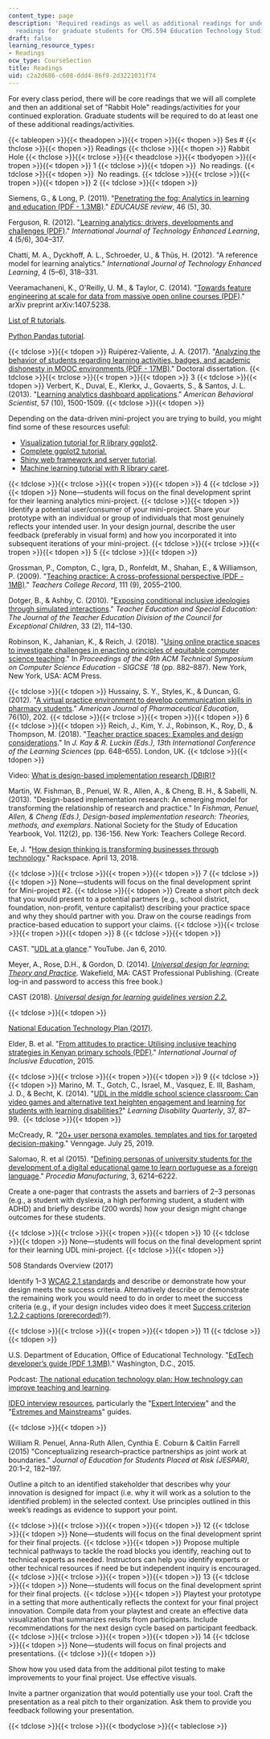 ```yaml
---
content_type: page
description: 'Required readings as well as additional readings for undergraduates/required
  readings for graduate students for CMS.594 Education Technology Studio. '
draft: false
learning_resource_types:
- Readings
ocw_type: CourseSection
title: Readings
uid: c2a2d686-c608-ddd4-86f9-2d3221031f74
---
```

For every class period, there will be core readings that we will all complete and then an additional set of "Rabbit Hole" readings/activities for your continued exploration. Graduate students will be required to do at least one of these additional readings/activities.

{{< tableopen >}}{{< theadopen >}}{{< tropen >}}{{< thopen >}}
Ses #
{{< thclose >}}{{< thopen >}}
Readings
{{< thclose >}}{{< thopen >}}
Rabbit Hole
{{< thclose >}}{{< trclose >}}{{< theadclose >}}{{< tbodyopen >}}{{< tropen >}}{{< tdopen >}}
1
{{< tdclose >}}{{< tdopen >}}
 No readings.
{{< tdclose >}}{{< tdopen >}}
 No readings.
{{< tdclose >}}{{< trclose >}}{{< tropen >}}{{< tdopen >}}
2
{{< tdclose >}}{{< tdopen >}}

Siemens, G., & Long, P. (2011). "[Penetrating the fog: Analytics in learning and education (PDF - 1.3MB)](https://er.educause.edu/~/media/files/article-downloads/erm1151.pdf)." *EDUCAUSE review*, 46 (5), 30.

Ferguson, R. (2012). "[Learning analytics: drivers, developments and challenges (PDF)](http://oro.open.ac.uk/36374/1/IJTEL40501_Ferguson%20Jan%202013.pdf)." *International Journal of Technology Enhanced Learning*, 4 (5/6), 304–317. 

Chatti, M. A., Dyckhoff, A. L., Schroeder, U., & Thüs, H. (2012). "A reference model for learning analytics." *International Journal of Technology Enhanced Learning*, 4 (5–6), 318–331. 

Veeramachaneni, K., O'Reilly, U. M., & Taylor, C. (2014). "[Towards feature engineering at scale for data from massive open online courses (PDF)](https://arxiv.org/pdf/1407.5238.pdf)." arXiv preprint arXiv:1407.5238. 

[List of R tutorials](https://www.r-bloggers.com/curated-list-of-r-tutorials-for-data-science/).

[Python Pandas tutorial](https://www.tutorialspoint.com/python_pandas).

{{< tdclose >}}{{< tdopen >}}
Ruipérez-Valiente, J. A. (2017). "[Analyzing the behavior of students regarding learning activities, badges, and academic dishonesty in MOOC environments (PDF - 17MB)](https://e-archivo.uc3m.es/rest/api/core/bitstreams/eb0c7796-e9bd-439e-b20f-c008db7b6b18/content)." Doctoral dissertation.
{{< tdclose >}}{{< trclose >}}{{< tropen >}}{{< tdopen >}}
3
{{< tdclose >}}{{< tdopen >}}
Verbert, K., Duval, E., Klerkx, J., Govaerts, S., & Santos, J. L. (2013). "[Learning analytics dashboard applications](https://journals.sagepub.com/doi/10.1177/0002764213479363)." *American Behavioral Scientist*, 57 (10), 1500-1509.
{{< tdclose >}}{{< tdopen >}}

Depending on the data-driven mini-project you are trying to build, you might find some of these resources useful:

- [Visualization tutorial for R library ggplot2](http://r-statistics.co/ggplot2-Tutorial-With-R.html).
- [Complete ggplot2 tutorial.](http://r-statistics.co/Complete-Ggplot2-Tutorial-Part1-With-R-Code.html)
- [Shiny web framework and server tutorial](https://shiny.rstudio.com/tutorial/).
- [Machine learning tutorial with R library caret](https://www.machinelearningplus.com/machine-learning/caret-package/).

{{< tdclose >}}{{< trclose >}}{{< tropen >}}{{< tdopen >}}
4
{{< tdclose >}}{{< tdopen >}}
None—students will focus on the final development sprint for their learning analytics mini-project.
{{< tdclose >}}{{< tdopen >}}
Identify a potential user/consumer of your mini-project. Share your prototype with an individual or group of individuals that most genuinely reflects your intended user. In your design journal, describe the user feedback (preferably in visual form) and how you incorporated it into subsequent iterations of your mini-project.
{{< tdclose >}}{{< trclose >}}{{< tropen >}}{{< tdopen >}}
5
{{< tdclose >}}{{< tdopen >}}

Grossman, P., Compton, C., Igra, D., Ronfeldt, M., Shahan, E., & Williamson, P. (2009). "[Teaching practice: A cross-professional perspective (PDF - 1MB)](https://tedd.org/wp-content/uploads/2014/03/Grossman-et-al-Teaching-Practice-A-Cross-Professional-Perspective-copy.pdf?__cf_chl_jschl_tk__=f34c04f579ac9d307f87a049c4df780305bab234-1623683122-0-AX5BnBzwZaBdjINuGqO-ZLzCMRlsSvkHruSml4S_8Y-SJ36hZyC49ZU9GRVrXdkojBKo5V-PPhrPdg7i9ivBj3665qBvxN4Z-0TrOjfIi_gVyMHqQaeed_62z0X3ucIu6861wwZ2QDUIqXBJa5qBLYjQ0n109GAXOO9ZnqJWcQT3xxsKBUWxHWwlKw-b33jeqPBcuQQXezmq6un2qeAYRZZIHzBaNLE74-W_s_mth4FkkLaGJBBAlWmKd432oRSYhwSvQST_eF4YmLxtoPmn0fxks_qmP1LSEDWb-571ihfMkGMCWJ292PZE5U8aMBHTQw79N9hpyDjruZ5DYeY28OKNlym8-gMy4_DOvfQDLlKDLpU39md7nuWpRubxxhr4JHjSMlg1jJE4fYr8P23tORQTYBUBwGGhYuNMgcA2YvoDNGmqpSp85joJXdSmNErFrEOHbG1RlhG_ZEyJ06qKRtKYUoFmlD_nZ8tYc1kqiPFR-xKQucLgNUQyrUx3W4hMCGpB2EpUHESNySmsNqvGbCw)." *Teachers College Record*, 111 (9), 2055–2100.

Dotger, B., & Ashby, C. (2010). "[Exposing conditional inclusive ideologies through simulated interactions](https://www.researchgate.net/publication/258193089_Exposing_Conditional_Inclusive_Ideologies_Through_Simulated_Interactions)." *Teacher Education and Special Education: The Journal of the Teacher Education Division of the Council for Exceptional Children*, 33 (2), 114–130. 

Robinson, K., Jahanian, K., & Reich, J. (2018). "[Using online practice spaces to investigate challenges in enacting principles of equitable computer science teaching](https://dl.acm.org/doi/10.1145/3159450.3159503)." In *Proceedings of the 49th ACM Technical Symposium on Computer Science Education - SIGCSE ’18* (pp. 882–887). New York, New York, USA: ACM Press. 

{{< tdclose >}}{{< tdopen >}}
Hussainy, S. Y., Styles, K., & Duncan, G. (2012). "[A virtual practice environment to develop communication skills in pharmacy students](https://www.ncbi.nlm.nih.gov/pmc/articles/PMC3530064/)." *American Journal of Pharmaceutical Education*, 76(10), 202.
{{< tdclose >}}{{< trclose >}}{{< tropen >}}{{< tdopen >}}
6
{{< tdclose >}}{{< tdopen >}}
Reich, J., Kim, Y. J., Robinson, K., Roy, D., & Thompson, M. (2018). "[Teacher practice spaces: Examples and design considerations](https://osf.io/preprints/socarxiv/ewn2g/)." In *J. Kay & R. Luckin (Eds.), 13th International Conference of the Learning Sciences* (pp. 648–655). London, UK.
{{< tdclose >}}{{< tdopen >}}

Video: [What is design-based implementation research (DBIR)?](https://www.colorado.edu/research/learn-dbir/)

Martin, W. Fishman, B., Penuel, W. R., Allen, A., & Cheng, B. H., & Sabelli, N. (2013). "Design-based implementation research: An emerging model for transforming the relationship of research and practice." In *Fishman, Penuel, Allen, & Cheng (Eds.), Design-based implementation research: Theories, methods, and exemplars*. National Society for the Study of Education Yearbook, Vol. 112(2), pp. 136-156. New York: Teachers College Record.

Ee, J. "[How design thinking is transforming businesses through technology](https://blog.rackspace.com/design-thinking-transforming-businesses-through-technology)." Rackspace. April 13, 2018.

{{< tdclose >}}{{< trclose >}}{{< tropen >}}{{< tdopen >}}
7
{{< tdclose >}}{{< tdopen >}}
None—students will focus on the final development sprint for Mini-project #2.
{{< tdclose >}}{{< tdopen >}}
Create a short pitch deck that you would present to a potential partners (e.g., school district, foundation, non-profit, venture capitalist) describing your practice space and why they should partner with you. Draw on the course readings from practice-based education to support your claims.
{{< tdclose >}}{{< trclose >}}{{< tropen >}}{{< tdopen >}}
8
{{< tdclose >}}{{< tdopen >}}

CAST. "[UDL at a glance](https://www.youtube.com/watch?v=bDvKnY0g6e4)." YouTube. Jan 6, 2010.

Meyer, A., Rose, D.H., & Gordon, D. (2014). [*Universal design for learning: Theory and Practice*](http://udltheorypractice.cast.org/login)*.* Wakefield, MA: CAST Professional Publishing. (Create log-in and password to access this free book.)

CAST (2018). [*Universal design for learning guidelines version 2.2.*](http://udlguidelines.cast.org/)

{{< tdclose >}}{{< tdopen >}}

[National Education Technology Plan (2017)](https://tech.ed.gov/netp/). 

Elder, B. et al. "[From attitudes to practice: Utilising inclusive teaching strategies in Kenyan primary schools (PDF)](https://static1.squarespace.com/static/58484e5c29687fa0619950ac/t/58487e7cb3db2b3b3873689f/1481145993303/Elder%2C+Damiani+%26+Oswago+%282015%29-+Inclusion+in+Kenyan+Schools.pdf)." *International Journal of Inclusive Education*, 2015.

{{< tdclose >}}{{< trclose >}}{{< tropen >}}{{< tdopen >}}
9
{{< tdclose >}}{{< tdopen >}}
Marino, M. T., Gotch, C., Israel, M., Vasquez, E. III, Basham, J. D., & Becht, K. (2014). "[UDL in the middle school science classroom: Can video games and alternative text heighten engagement and learning for students with learning disabilities?](https://www.researchgate.net/publication/260036370_UDL_in_the_Middle_School%20Science_Classroom_Can_Video_Games_and_Alternative_Text_Heighten_Engag%20ement_and_Learning_for_Students_With_Learning_Disabilities/stats)" *Learning Disability Quarterly*, 37, 87–99. 
{{< tdclose >}}{{< tdopen >}}

McCready, R. "[20+ user persona examples, templates and tips for targeted decision-making](https://venngage.com/blog/user-persona-examples/)." Venngage. July 25, 2019.

Salomao, R. et al (2015). "[Defining personas of university students for the development of a digital educational game to learn portuguese as a foreign language](https://www.sciencedirect.com/science/article/pii/S2351978915009427)." *Procedia Manufacturing*, 3, 6214–6222.

Create a one-pager that contrasts the assets and barriers of 2–3 personas (e.g., a student with dyslexia, a high performing student, a student with ADHD) and briefly describe (200 words) how your design might change outcomes for these students.

{{< tdclose >}}{{< trclose >}}{{< tropen >}}{{< tdopen >}}
10
{{< tdclose >}}{{< tdopen >}}
None—students will focus on the final development sprint for their learning UDL mini-project.
{{< tdclose >}}{{< tdopen >}}

508 Standards Overview (2017)

Identify 1–3 [WCAG 2.1 standards](https://www.w3.org/TR/WCAG21/) and describe or demonstrate how your design meets the success criteria. Alternatively describe or demonstrate the remaining work you would need to do in order to meet the success criteria (e.g., if your design includes video does it meet [Success criterion 1.2.2 captions (prerecorded)](https://www.w3.org/TR/WCAG21/#captions-prerecorded)?).

{{< tdclose >}}{{< trclose >}}{{< tropen >}}{{< tdopen >}}
11
{{< tdclose >}}{{< tdopen >}}

U.S. Department of Education, Office of Educational Technology. "[EdTech developer’s guide (PDF 1.3MB)](https://tech.ed.gov/files/2015/04/Developer-Toolkit.pdf)." Washington, D.C., 2015. 

Podcast: [The national education technology plan: How technology can improve teaching and learning](https://www.air.org/resource/national-education-technology-plan-how-technology-can-improve-teaching-and-learning#partI).

[IDEO interview resources](http://www.designkit.org/methods), particularly the "[Expert Interview](https://www.designkit.org/methods/expert-interview.html)" and the "[Extremes and Mainstreams](https://www.designkit.org/methods/extremes-and-mainstreams.html)" guides.

{{< tdclose >}}{{< tdopen >}}

William R. Penuel, Anna-Ruth Allen, Cynthia E. Coburn & Caitlin Farrell (2015) "Conceptualizing research–practice partnerships as joint work at boundaries." *Journal of Education for Students Placed at Risk (JESPAR)*, 20:1–2, 182–197.

Outline a pitch to an identified stakeholder that describes why your innovation is designed for impact (i.e. why it will work as a solution to the identified problem) in the selected context. Use principles outlined in this week’s readings as evidence to support your point.

{{< tdclose >}}{{< trclose >}}{{< tropen >}}{{< tdopen >}}
12
{{< tdclose >}}{{< tdopen >}}
None—students will focus on the final development sprint for their final projects.
{{< tdclose >}}{{< tdopen >}}
Propose multiple technical pathways to tackle the road blocks you identify, reaching out to technical experts as needed. Instructors can help you identify experts or other technical resources if need be but independent inquiry is encouraged.
{{< tdclose >}}{{< trclose >}}{{< tropen >}}{{< tdopen >}}
13
{{< tdclose >}}{{< tdopen >}}
None—students will focus on the final development sprint for their final projects.
{{< tdclose >}}{{< tdopen >}}
Playtest your prototype in a setting that more authentically reflects the context for your final project innovation. Compile data from your playtest and create an effective data visualization that summarizes results from participants. Include recommendations for the next design cycle based on participant feedback.
{{< tdclose >}}{{< trclose >}}{{< tropen >}}{{< tdopen >}}
14
{{< tdclose >}}{{< tdopen >}}
None—students will focus on final projects and presentations.
{{< tdclose >}}{{< tdopen >}}

Show how you used data from the additional pilot testing to make improvements to your final project. Use effective visuals.

Invite a partner organization that would potentially use your tool. Craft the presentation as a real pitch to their organization. Ask them to provide you feedback following your presentation.

{{< tdclose >}}{{< trclose >}}{{< tbodyclose >}}{{< tableclose >}}